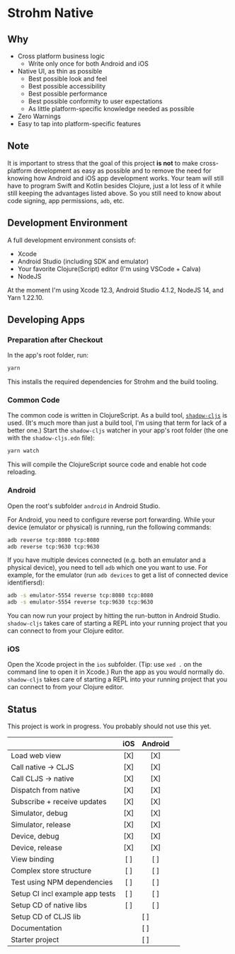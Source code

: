 # Strohm Native

## Why

* Cross platform business logic
  * Write only once for both Android and iOS
* Native UI, as thin as possible
  * Best possible look and feel
  * Best possible accessibility
  * Best possible performance
  * Best possible conformity to user expectations
  * As little platform-specific knowledge needed as possible
* Zero Warnings
* Easy to tap into platform-specific features

## Note

It is important to stress that the goal of this project **is not** to make
cross-platform development as easy as possible and to remove the need for
knowing how Android and iOS app development works. Your team will still have to
program Swift and Kotlin besides Clojure, just a lot less of it while still
keeping the advantages listed above. So you still need to know about code
signing, app permissions, `adb`, etc.

## Development Environment

A full development environment consists of:

* Xcode
* Android Studio (including SDK and emulator)
* Your favorite Clojure(Script) editor (I'm using VSCode + Calva)
* NodeJS

At the moment I'm using Xcode 12.3, Android Studio 4.1.2, NodeJS 14, and Yarn
1.22.10.

## Developing Apps

### Preparation after Checkout

In the app's root folder, run:

```bash
yarn
```

This installs the required dependencies for Strohm and the build tooling.

### Common Code

The common code is written in ClojureScript. As a build tool,
[`shadow-cljs`][shadow-cljs] is used. (It's much more than just a build tool,
I'm using that term for lack of a better one.) Start the `shadow-cljs` watcher
in your app's root folder (the one with the `shadow-cljs.edn` file):

```bash
yarn watch
```

This will compile the ClojureScript source code and enable hot code reloading.

### Android

Open the root's subfolder `android` in Android Studio.

For Android, you need to configure reverse port forwarding. While your device
(emulator or physical) is running, run the following commands:

```bash
adb reverse tcp:8080 tcp:8080
adb reverse tcp:9630 tcp:9630
```

If you have multiple devices connected (e.g. both an emulator and a physical
device), you need to tell `adb` which one you want to use. For example, for the
emulator (run `adb devices` to get a list of connected device identifiersd):

```bash
adb -s emulator-5554 reverse tcp:8080 tcp:8080
adb -s emulator-5554 reverse tcp:9630 tcp:9630
```

You can now run your project by hitting the run-button in Android Studio.
`shadow-cljs` takes care of starting a REPL into your running project that you
can connect to from your Clojure editor.

### iOS

Open the Xcode project in the `ios` subfolder. (Tip: use `xed .` on the command
line to open it in Xcode.) Run the app as you would normally do. `shadow-cljs`
takes care of starting a REPL into your running project that you can connect to
from your Clojure editor.

## Status

This project is work in progress. You probably should not use this yet.

|                                 | iOS                | Android |
| :------------------------------ | :----------------: | :-----: |
| Load web view                   | [X]                | [X]     |
| Call native -> CLJS             | [X]                | [X]     |
| Call CLJS -> native             | [X]                | [X]     |
| Dispatch from native            | [X]                | [X]     |
| Subscribe + receive updates     | [X]                | [X]     |
| Simulator, debug                | [X]                | [X]     |
| Simulator, release              | [X]                | [X]     |
| Device, debug                   | [X]                | [X]     |
| Device, release                 | [X]                | [X]     |
| View binding                    | [ ]                | [ ]     |
| Complex store structure         | [ ]                | [ ]     |
| Test using NPM dependencies     | [ ]                | [ ]     |
| Setup CI incl example app tests | [ ]                | [ ]     |
| Setup CD of native libs         | [ ]                | [ ]     |
| Setup CD of CLJS lib            | <td colspan=2> [ ] |         |
| Documentation                   | <td colspan=2> [ ] |         |
| Starter project                 | <td colspan=2> [ ] |         |

[shadow-cljs]: https://shadow-cljs.github.io/docs/UsersGuide.html
[asdf-vm]: https://asdf-vm.com/
